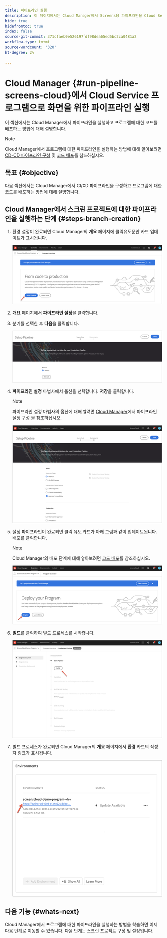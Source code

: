```yaml
---
title: 파이프라인 실행
description: 이 페이지에서는 Cloud Manager에서 Screens용 파이프라인을 Cloud Service 프로젝트로 실행하는 방법에 대해 설명합니다.
hide: true
hidefromtoc: true
index: false
source-git-commit: 371cfaeb0e526197fdf98dea65ed5bc2ca0481a2
workflow-type: tm+mt
source-wordcount: '320'
ht-degree: 2%

---
```



# Cloud Manager {#run-pipeline-screens-cloud}에서 Cloud Service 프로그램으로 화면을 위한 파이프라인 실행

이 섹션에서는 Cloud Manager에서 파이프라인을 실행하고 프로그램에 대한 코드를 배포하는 방법에 대해 설명합니다.

>[!NOTE]
>Cloud Manager에서 프로그램에 대한 파이프라인을 실행하는 방법에 대해 알아보려면 [CD-CD 파이프라인 구성](https://experienceleague.adobe.com/docs/experience-manager-cloud-service/implementing/using-cloud-manager/configure-pipeline.html?lang=en) 및 [코드 배포](https://experienceleague.adobe.com/docs/experience-manager-cloud-service/implementing/using-cloud-manager/deploy-code.html?lang=en)를 참조하십시오.

## 목표 {#objective}

다음 섹션에서는 Cloud Manager에서 CI/CD 파이프라인을 구성하고 프로그램에 대한 코드를 배포하는 방법에 대해 설명합니다.

## Cloud Manager에서 스크린 프로젝트에 대한 파이프라인을 실행하는 단계 {#steps-branch-creation}

1. 환경 설정이 완료되면 Cloud Manager의 **개요** 페이지에 클릭유도문안 카드 업데이트가 표시됩니다.

   ![이미지](/help/screens-cloud/assets/onboarding/add-environ3.png)

1. **개요** 페이지에서 **파이프라인 설정**&#x200B;을 클릭합니다.

1. 분기를 선택한 후 **다음**&#x200B;을 클릭합니다.

   ![이미지](/help/screens-cloud/assets/onboarding/run-pipeline1.png)

1. **파이프라인 설정** 마법사에서 옵션을 선택합니다. **저장**&#x200B;을 클릭합니다.

   >[!NOTE]
   >파이프라인 설정 마법사의 옵션에 대해 알려면 [Cloud Manager](https://experienceleague.adobe.com/docs/experience-manager-cloud-service/implementing/using-cloud-manager/configure-pipeline.html?lang=en)에서 파이프라인 설정 구성 을 참조하십시오.

   ![이미지](/help/screens-cloud/assets/onboarding/run-pipeline2-a.png)

1. 설정 파이프라인이 완료되면 클릭 유도 카드가 아래 그림과 같이 업데이트됩니다. 배포를 클릭합니다.

   >[!NOTE]
   >Cloud Manager의 배포 단계에 대해 알아보려면 [코드 배포](https://experienceleague.adobe.com/docs/experience-manager-cloud-service/implementing/using-cloud-manager/deploy-code.html?lang=en)를 참조하십시오.

   ![이미지](/help/screens-cloud/assets/onboarding/run-pipeline3.png)

1. **빌드**&#x200B;를 클릭하여 빌드 프로세스를 시작합니다.

   ![이미지](/help/screens-cloud/assets/onboarding/run-pipeline4.png)

1. 빌드 프로세스가 완료되면 Cloud Manager의 **개요** 페이지에서 **환경** 카드의 작성자 링크가 표시됩니다.

   ![이미지](/help/screens-cloud/assets/onboarding/run-pipeline5.png)

## 다음 기능 {#whats-next}

Cloud Manager에서 프로그램에 대한 파이프라인을 실행하는 방법을 학습하면 이제 다음 단계로 이동할 수 있습니다. 다음 단계는 스크린 프로젝트 구성 및 설정입니다.